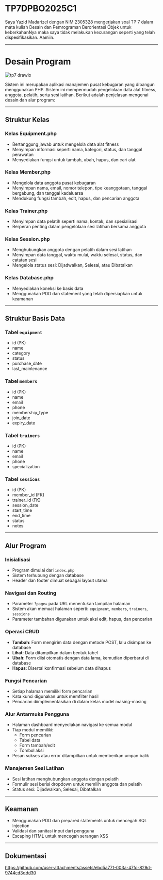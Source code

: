 # TP7DPBO2025C1

Saya Yazid Madarizel dengan NIM 2305328 mengerjakan soal TP 7 dalam mata kuliah Desain dan Pemrograman Berorientasi Objek untuk keberkahanNya maka saya tidak melakukan kecurangan seperti yang telah dispesifikasikan. Aamiin.

---

# Desain Program

![tp7 drawio](https://github.com/user-attachments/assets/f3bcbba2-681c-42a6-9d3f-1a4f717a4d72)


Sistem ini merupakan aplikasi manajemen pusat kebugaran yang dibangun menggunakan PHP. Sistem ini mempermudah pengelolaan data alat fitness, anggota, pelatih, serta sesi latihan. Berikut adalah penjelasan mengenai desain dan alur program:

---

## Struktur Kelas

### Kelas Equipment.php
- Bertanggung jawab untuk mengelola data alat fitness
- Menyimpan informasi seperti nama, kategori, status, dan tanggal perawatan
- Menyediakan fungsi untuk tambah, ubah, hapus, dan cari alat

### Kelas Member.php
- Mengelola data anggota pusat kebugaran
- Menyimpan nama, email, nomor telepon, tipe keanggotaan, tanggal bergabung, dan tanggal kadaluarsa
- Mendukung fungsi tambah, edit, hapus, dan pencarian anggota

### Kelas Trainer.php
- Menyimpan data pelatih seperti nama, kontak, dan spesialisasi
- Berperan penting dalam pengelolaan sesi latihan bersama anggota

### Kelas Session.php
- Menghubungkan anggota dengan pelatih dalam sesi latihan
- Menyimpan data tanggal, waktu mulai, waktu selesai, status, dan catatan sesi
- Mengelola status sesi: Dijadwalkan, Selesai, atau Dibatalkan

### Kelas Database.php
- Menyediakan koneksi ke basis data
- Menggunakan PDO dan statement yang telah dipersiapkan untuk keamanan

---

## Struktur Basis Data

### Tabel `equipment`
- id (PK)
- name
- category
- status
- purchase_date
- last_maintenance

### Tabel `members`
- id (PK)
- name
- email
- phone
- membership_type
- join_date
- expiry_date

### Tabel `trainers`
- id (PK)
- name
- email
- phone
- specialization

### Tabel `sessions`
- id (PK)
- member_id (FK)
- trainer_id (FK)
- session_date
- start_time
- end_time
- status
- notes

---

## Alur Program

### Inisialisasi
- Program dimulai dari `index.php`
- Sistem terhubung dengan database
- Header dan footer dimuat sebagai layout utama

### Navigasi dan Routing
- Parameter `?page=` pada URL menentukan tampilan halaman
- Sistem akan memuat halaman seperti: `equipment`, `members`, `trainers`, `sessions`
- Parameter tambahan digunakan untuk aksi edit, hapus, dan pencarian

### Operasi CRUD
- **Tambah**: Form mengirim data dengan metode POST, lalu disimpan ke database
- **Lihat**: Data ditampilkan dalam bentuk tabel
- **Ubah**: Form diisi otomatis dengan data lama, kemudian diperbarui di database
- **Hapus**: Disertai konfirmasi sebelum data dihapus

### Fungsi Pencarian
- Setiap halaman memiliki form pencarian
- Kata kunci digunakan untuk memfilter hasil
- Pencarian diimplementasikan di dalam kelas model masing-masing

### Alur Antarmuka Pengguna
- Halaman dashboard menyediakan navigasi ke semua modul
- Tiap modul memiliki:
  - Form pencarian
  - Tabel data
  - Form tambah/edit
  - Tombol aksi
- Pesan sukses atau error ditampilkan untuk memberikan umpan balik

### Manajemen Sesi Latihan
- Sesi latihan menghubungkan anggota dengan pelatih
- Formulir sesi berisi dropdown untuk memilih anggota dan pelatih
- Status sesi: Dijadwalkan, Selesai, Dibatalkan

---

## Keamanan
- Menggunakan PDO dan prepared statements untuk mencegah SQL Injection
- Validasi dan sanitasi input dari pengguna
- Escaping HTML untuk mencegah serangan XSS

---

## Dokumentasi

https://github.com/user-attachments/assets/ebd5a771-003a-47fc-829d-9744cd3ddd30

